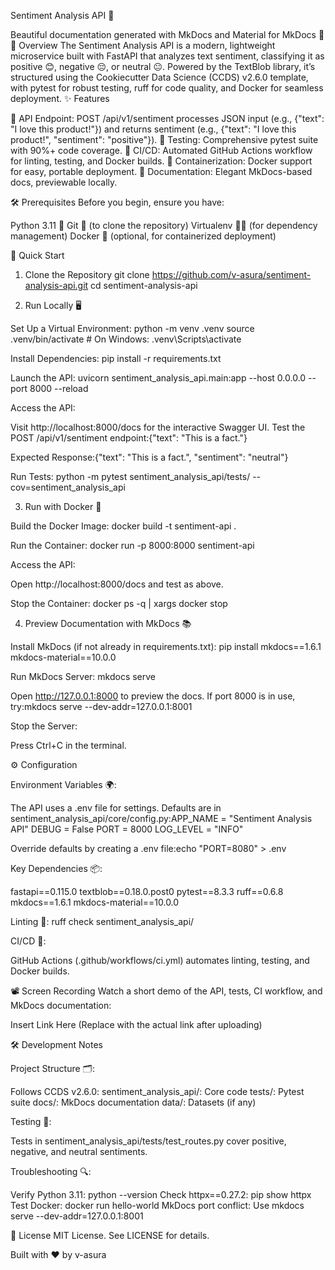 Sentiment Analysis API 🎉

Beautiful documentation generated with MkDocs and Material for MkDocs 🌟
📖 Overview
The Sentiment Analysis API is a modern, lightweight microservice built with FastAPI that analyzes text sentiment, classifying it as positive 😊, negative 😔, or neutral 😐. Powered by the TextBlob library, it’s structured using the Cookiecutter Data Science (CCDS) v2.6.0 template, with pytest for robust testing, ruff for code quality, and Docker for seamless deployment.
✨ Features

🚀 API Endpoint: POST /api/v1/sentiment processes JSON input (e.g., {"text": "I love this product!"}) and returns sentiment (e.g., {"text": "I love this product!", "sentiment": "positive"}).
🧪 Testing: Comprehensive pytest suite with 90%+ code coverage.
🔄 CI/CD: Automated GitHub Actions workflow for linting, testing, and Docker builds.
🐳 Containerization: Docker support for easy, portable deployment.
📝 Documentation: Elegant MkDocs-based docs, previewable locally.

🛠 Prerequisites
Before you begin, ensure you have:

Python 3.11 🐍
Git 📂 (to clone the repository)
Virtualenv 🧑‍💻 (for dependency management)
Docker 🐳 (optional, for containerized deployment)

🚀 Quick Start

1. Clone the Repository
   git clone https://github.com/v-asura/sentiment-analysis-api.git
   cd sentiment-analysis-api

2. Run Locally 🖥️

Set Up a Virtual Environment:
python -m venv .venv
source .venv/bin/activate # On Windows: .venv\Scripts\activate

Install Dependencies:
pip install -r requirements.txt

Launch the API:
uvicorn sentiment_analysis_api.main:app --host 0.0.0.0 --port 8000 --reload

Access the API:

Visit http://localhost:8000/docs for the interactive Swagger UI.
Test the POST /api/v1/sentiment endpoint:{"text": "This is a fact."}

Expected Response:{"text": "This is a fact.", "sentiment": "neutral"}

Run Tests:
python -m pytest sentiment_analysis_api/tests/ --cov=sentiment_analysis_api

3. Run with Docker 🐳

Build the Docker Image:
docker build -t sentiment-api .

Run the Container:
docker run -p 8000:8000 sentiment-api

Access the API:

Open http://localhost:8000/docs and test as above.

Stop the Container:
docker ps -q | xargs docker stop

4. Preview Documentation with MkDocs 📚

Install MkDocs (if not already in requirements.txt):
pip install mkdocs==1.6.1 mkdocs-material==10.0.0

Run MkDocs Server:
mkdocs serve

Open http://127.0.0.1:8000 to preview the docs.
If port 8000 is in use, try:mkdocs serve --dev-addr=127.0.0.1:8001

Stop the Server:

Press Ctrl+C in the terminal.

⚙️ Configuration

Environment Variables 🌍:

The API uses a .env file for settings. Defaults are in sentiment_analysis_api/core/config.py:APP_NAME = "Sentiment Analysis API"
DEBUG = False
PORT = 8000
LOG_LEVEL = "INFO"

Override defaults by creating a .env file:echo "PORT=8080" > .env

Key Dependencies 📦:

fastapi==0.115.0
textblob==0.18.0.post0
pytest==8.3.3
ruff==0.6.8
mkdocs==1.6.1
mkdocs-material==10.0.0

Linting 🧹:
ruff check sentiment_analysis_api/

CI/CD 🔄:

GitHub Actions (.github/workflows/ci.yml) automates linting, testing, and Docker builds.

📽️ Screen Recording
Watch a short demo of the API, tests, CI workflow, and MkDocs documentation:

Insert Link Here (Replace with the actual link after uploading)

🛠️ Development Notes

Project Structure 🗂️:

Follows CCDS v2.6.0:
sentiment_analysis_api/: Core code
tests/: Pytest suite
docs/: MkDocs documentation
data/: Datasets (if any)

Testing 🧪:

Tests in sentiment_analysis_api/tests/test_routes.py cover positive, negative, and neutral sentiments.

Troubleshooting 🔍:

Verify Python 3.11: python --version
Check httpx==0.27.2: pip show httpx
Test Docker: docker run hello-world
MkDocs port conflict: Use mkdocs serve --dev-addr=127.0.0.1:8001

📜 License
MIT License. See LICENSE for details.

Built with ❤️ by v-asura
